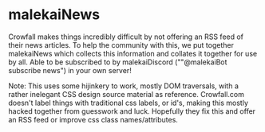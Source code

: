 # malekaiNews
Crowfall makes things incredibly difficult by not offering an RSS feed of their news articles. To help the community with this, we put together malekaiNews which collects this information and collates it together for use by all. Able to be subscribed to by malekaiDiscord (""@malekaiBot subscribe news") in your own server!

Note: This uses some hijinkery to work, mostly DOM traversals, with a rather inelegant CSS design source material as reference. Crowfall.com doesn't label things with traditional css labels, or id's, making this mostly hacked together from guesswork and luck. Hopefully they fix this and offer an RSS feed or improve css class names/attributes.
